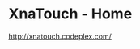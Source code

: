 <!--
id: 177614185
link: http://kevinisom.info/post/177614185/xnatouch-home
slug: xnatouch-home
date: Wed Sep 02 2009 14:45:45 GMT+1200 (NZST)
raw: {"blog_name":"kevinisom","id":177614185,"post_url":"http://kevinisom.info/post/177614185/xnatouch-home","slug":"xnatouch-home","type":"link","date":"2009-09-02 02:45:45 GMT","timestamp":1251859545,"state":"published","format":"html","reblog_key":"GvXhZfG6","tags":[],"short_url":"http://tmblr.co/Zw68YyAbYrf","highlighted":[],"feed_item":"http://xnatouch.codeplex.com/","from_feed_id":"650234","note_count":0,"title":"XnaTouch - Home","url":"http://xnatouch.codeplex.com/","description":""}
publish: 2009-09-02
tags: 
title: XnaTouch - Home
-->


XnaTouch - Home
===============

<http://xnatouch.codeplex.com/>

